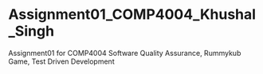# Assignment01_COMP4004_Khushal_Singh
Assignment01 for COMP4004  Software Quality Assurance, Rummykub Game, Test Driven Development
